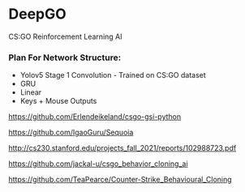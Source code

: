 # DeepGO
CS:GO Reinforcement Learning AI

### Plan For Network Structure:
  - Yolov5 Stage 1 Convolution - Trained on CS:GO dataset
  - GRU
  - Linear
  - Keys + Mouse Outputs


https://github.com/Erlendeikeland/csgo-gsi-python

https://github.com/IgaoGuru/Sequoia

http://cs230.stanford.edu/projects_fall_2021/reports/102988723.pdf

https://github.com/jackal-u/csgo_behavior_cloning_ai

https://github.com/TeaPearce/Counter-Strike_Behavioural_Cloning
